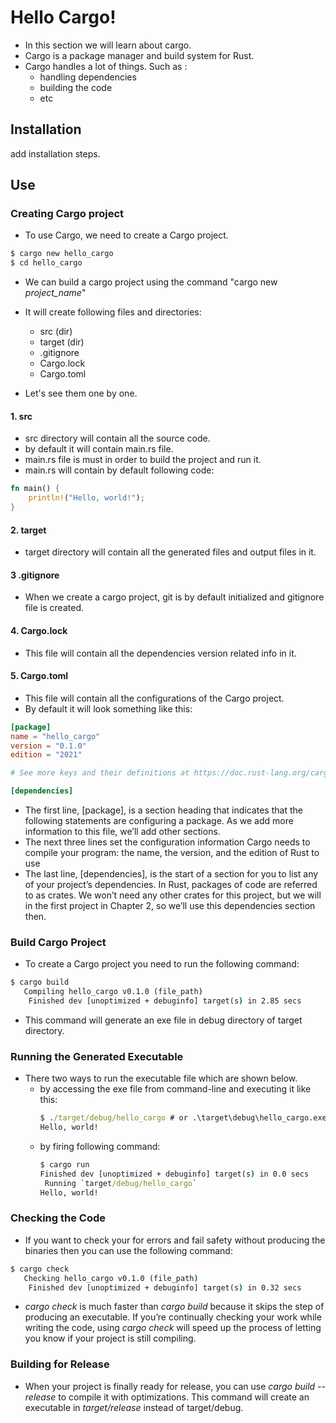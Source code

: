 # Hello Cargo!

- In this section we will learn about cargo.
- Cargo is a package manager and build system for Rust. 
- Cargo handles a lot of things. Such as :
  - handling dependencies
  - building the code
  - etc

## Installation
<!-- TODO --> add installation steps.

## Use

### Creating Cargo project
- To use Cargo, we need to create a Cargo project.
```cmd
$ cargo new hello_cargo
$ cd hello_cargo
```
- We can build a cargo project using the command "cargo new *project_name*"
- It will create following files and directories:
  - src (dir)
  - target (dir)
  - .gitignore
  - Cargo.lock
  - Cargo.toml

- Let's see them one by one.

#### 1. src 
- src directory will contain all the source code.
- by default it will contain main.rs file. 
- main.rs file is must in order to build the project and run it.
- main.rs will contain by default following code:
```rust
fn main() {
    println!("Hello, world!");
}
```
  
#### 2. target 
- target directory will contain all the generated files and output files in it.

#### 3 .gitignore
- When we create a cargo project, git is by default initialized and gitignore file is created.
  
#### 4. Cargo.lock
- This file will contain all the dependencies version related info in it.

#### 5. Cargo.toml
- This file will contain all the configurations of the Cargo project.
- By default it will look something like this:
```TOML
[package]
name = "hello_cargo"
version = "0.1.0"
edition = "2021"

# See more keys and their definitions at https://doc.rust-lang.org/cargo/reference/manifest.html

[dependencies]
```
- The first line, [package], is a section heading that indicates that the following statements are configuring a package. As we add more information to this file, we’ll add other sections.
- The next three lines set the configuration information Cargo needs to compile your program: the name, the version, and the edition of Rust to use
- The last line, [dependencies], is the start of a section for you to list any of your project’s dependencies. In Rust, packages of code are referred to as crates. We won’t need any other crates for this project, but we will in the first project in Chapter 2, so we’ll use this dependencies section then.

### Build Cargo Project
- To create a Cargo project you need to run the following command: 
```cmd
$ cargo build
   Compiling hello_cargo v0.1.0 (file_path)
    Finished dev [unoptimized + debuginfo] target(s) in 2.85 secs
```
- This command will generate an exe file in debug directory of target directory.

### Running the Generated Executable
- There two ways to run the executable file which are shown below.
  - by accessing the exe file from command-line and executing it like this:
    ```cmd
    $ ./target/debug/hello_cargo # or .\target\debug\hello_cargo.exe on Windows
    Hello, world!
    ```
  - by firing following command:
    ```cmd
    $ cargo run
    Finished dev [unoptimized + debuginfo] target(s) in 0.0 secs
     Running `target/debug/hello_cargo`
    Hello, world!
    ```


### Checking the Code
- If you want to check your for errors and fail safety without producing the binaries then you can use the following command: 
```cmd
$ cargo check
   Checking hello_cargo v0.1.0 (file_path)
    Finished dev [unoptimized + debuginfo] target(s) in 0.32 secs
```
- *cargo check* is much faster than *cargo build* because it skips the step of producing an executable. If you’re continually checking your work while writing the code, using *cargo check* will speed up the process of letting you know if your project is still compiling.

### Building for Release
- When your project is finally ready for release, you can use *cargo build --release* to compile it with optimizations. This command will create an executable in *target/release* instead of target/debug.